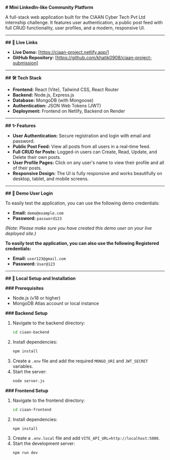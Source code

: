 **# Mini LinkedIn-like Community Platform**

A full-stack web application built for the CIAAN Cyber Tech Pvt Ltd internship challenge. It features user authentication, a public post feed with full CRUD functionality, user profiles, and a modern, responsive UI.

---

**## 🔗 Live Links**

* ****Live Demo:**** [https://ciaan-project.netlify.app/]
* ****GitHub Repository:**** [https://github.com/khatik0908/ciaan-project-submission]

---

**## 🛠️ Tech Stack**

* ****Frontend:**** React (Vite), Tailwind CSS, React Router
* ****Backend:**** Node.js, Express.js
* ****Database:**** MongoDB (with Mongoose)
* ****Authentication:**** JSON Web Tokens (JWT)
* ****Deployment:**** Frontend on Netlify, Backend on Render

---

**## ✨ Features**

* ****User Authentication:**** Secure registration and login with email and password.
* ****Public Post Feed:**** View all posts from all users in a real-time feed.
* ****Full CRUD for Posts:**** Logged-in users can Create, Read, Update, and Delete their own posts.
* ****User Profile Pages:**** Click on any user's name to view their profile and all of their posts.
* ****Responsive Design:**** The UI is fully responsive and works beautifully on desktop, tablet, and mobile screens.

---

**## 👤 Demo User Login**

To easily test the application, you can use the following demo credentials:

* ****Email:**** `demo@example.com`
* ****Password:**** `password123`

_*(Note: Please make sure you have created this demo user on your live deployed site.)*_


**To easily test the application, you can also use the following Registered credentials:**

* ****Email:**** `user123@gmail.com`
* ****Password:**** `User@123`


---

**## 🚀 Local Setup and Installation**

**### Prerequisites**
* Node.js (v18 or higher)
* MongoDB Atlas account or local instance

**### Backend Setup**
1.  Navigate to the backend directory:
    ```bash
    cd ciaan-backend
    ```
2.  Install dependencies:
    ```bash
    npm install
    ```
3.  Create a `.env` file and add the required `MONGO_URI` and `JWT_SECRET` variables.
4.  Start the server:
    ```bash
    node server.js
    ```

**### Frontend Setup**
1.  Navigate to the frontend directory:
    ```bash
    cd ciaan-frontend
    ```
2.  Install dependencies:
    ```bash
    npm install
    ```
3.  Create a `.env.local` file and add `VITE_API_URL=http://localhost:5000`.
4.  Start the development server:
    ```bash
    npm run dev
    ```